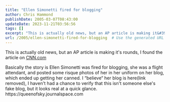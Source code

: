 ```yaml
---
title: "Ellen Simonetti fired for blogging"
author: Chris Hammond
publishDate: 2005-03-07T08:43:00
updateDate: 2023-11-21T03:56:56
tags: []
excerpt: "This is actually old news, but an AP article is making it&#39;s rounds, I found the article on CNN.com Basically the story is Ellen Simonetti was fired for blogging, she was a flight attendant, and posted some risque photos of her in her uniform on her blog, which ended up getting her canned. I &ldquo;believe&ldquo; her blog is here, I haven&#39;t had a chance to verify that this isn&#39;t someone else&#39;s fake blog, but it looks real at a quick glance.... "
url: /2005/ellen-simonetti-fired-for-blogging  # Use the generated URL with year
---
```

<p>This is actually old news, but an AP article is making it&#39;s rounds, I found the article on <a href="https://www.cnn.com/2005/TECH/internet/03/06/firedforblogging.ap/index.html">CNN.com</a></p>  <p>Basically the story is Ellen Simonetti was fired for blogging, she was a flight attendant, and posted some risque photos of her in her uniform on her blog, which ended up getting her canned. I &ldquo;believe&ldquo; her blog is here(link removed), I haven&#39;t had a chance to verify that this isn&#39;t someone else&#39;s fake blog, but it looks real at a quick glance. https://queenofsky.journalspace.com</p> 
